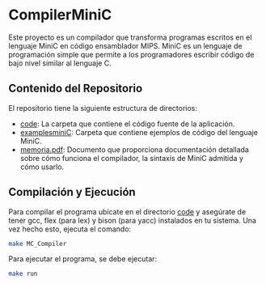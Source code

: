 # CompilerMiniC

Este proyecto es un compilador que transforma programas escritos en el lenguaje MiniC en código ensamblador MIPS. MiniC es un lenguaje de programación simple que permite a los programadores escribir código de bajo nivel similar al lenguaje C.

## Contenido del Repositorio

El repositorio tiene la siguiente estructura de directorios:
 - [code](code): La carpeta que contiene el código fuente de la aplicación.
 - [examplesminiC](examplesminiC): Carpeta que contiene ejemplos de código del lenguaje MiniC.
 - [memoria.pdf](memoria.pdf): Documento que proporciona documentación detallada sobre cómo funciona el compilador, la sintaxis de MiniC admitida y cómo usarlo.

## Compilación y Ejecución

Para compilar el programa ubícate en el directorio [code](code) y asegúrate de tener gcc, flex (para lex) y bison (para yacc) instalados en tu sistema. Una vez hecho esto, ejecuta el comando:
```bash
make MC_Compiler
```
Para ejecutar el programa, se debe ejecutar:
```bash
make run
```
